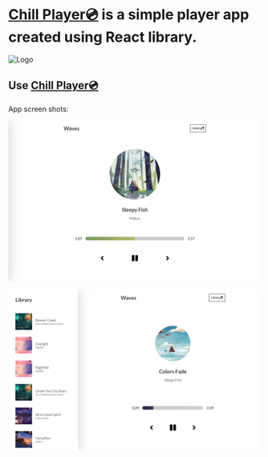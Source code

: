 # [Chill Player💿](https://music.mohitacharya.com.np/) is a simple player app created using React library.


![Logo](https://music.mohitacharya.com.np/favicon.ico)


## Use [Chill Player💿](https://music.mohitacharya.com.np/)

App screen shots:

![Player](images/player.png)



![Library](images/player_with_library.png)



